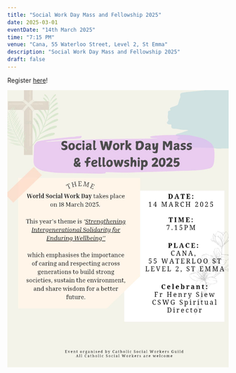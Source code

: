```yaml
---
title: "Social Work Day Mass and Fellowship 2025"
date: 2025-03-01
eventDate: "14th March 2025"
time: "7:15 PM"
venue: "Cana, 55 Waterloo Street, Level 2, St Emma"
description: "Social Work Day Mass and Fellowship 2025"
draft: false
---
```

Register [here](https://bit.ly/SWDMass2025)!

![](images/2025-03-14_sw-day-mass.jpeg)
